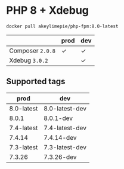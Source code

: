 # PHP 8 + Xdebug

```
docker pull akeylimepie/php-fpm:8.0-latest
```

| | prod | dev |
| --- | --- | --- |
| Composer `2.0.8` | &check; | &check; |
| Xdebug `3.0.2` |  | &check; |

## Supported tags

| prod | dev |
| --- | --- |
| 8.0-latest | 8.0-latest-dev |
| 8.0.1 | 8.0.1-dev |
| 7.4-latest | 7.4-latest-dev |
| 7.4.14 | 7.4.14-dev |
| 7.3-latest | 7.3-latest-dev |
| 7.3.26 | 7.3.26-dev |

